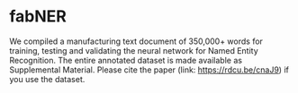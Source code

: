 # fabNER

We compiled a manufacturing text document of 350,000+ words for training, testing and validating the neural network for Named Entity Recognition.
The entire annotated dataset is made available as Supplemental Material.
Please cite the paper (link: https://rdcu.be/cnaJ9) if you use the dataset.
